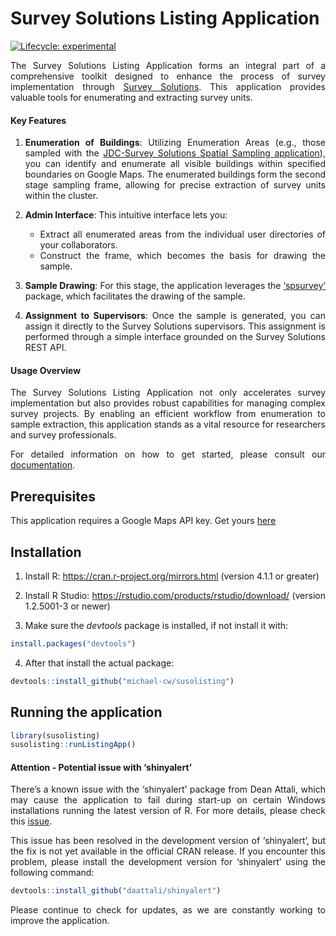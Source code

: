 
<!-- README.md is generated from README.Rmd. Please edit that file -->

# Survey Solutions Listing Application

<!-- badges: start -->

[![Lifecycle:
experimental](https://img.shields.io/badge/lifecycle-experimental-orange.svg)](https://lifecycle.r-lib.org/articles/stages.html#experimental)
<!-- badges: end -->

<div align="justify">

The Survey Solutions Listing Application forms an integral part of a
comprehensive toolkit designed to enhance the process of survey
implementation through [Survey
Solutions](https://docs.mysurvey.solutions/). This application provides
valuable tools for enumerating and extracting survey units.

#### Key Features

1.  **Enumeration of Buildings**: Utilizing Enumeration Areas (e.g.,
    those sampled with the [JDC-Survey Solutions Spatial Sampling
    application](https://github.com/michael-cw/susogrdframe)), you can
    identify and enumerate all visible buildings within specified
    boundaries on Google Maps. The enumerated buildings form the second
    stage sampling frame, allowing for precise extraction of survey
    units within the cluster.

2.  **Admin Interface**: This intuitive interface lets you:

    - Extract all enumerated areas from the individual user directories
      of your collaborators.
    - Construct the frame, which becomes the basis for drawing the
      sample.

3.  **Sample Drawing**: For this stage, the application leverages the
    [‘spsurvey’](https://usepa.github.io/spsurvey/) package, which
    facilitates the drawing of the sample.

4.  **Assignment to Supervisors**: Once the sample is generated, you can
    assign it directly to the Survey Solutions supervisors. This
    assignment is performed through a simple interface grounded on the
    Survey Solutions REST API.

#### Usage Overview

The Survey Solutions Listing Application not only accelerates survey
implementation but also provides robust capabilities for managing
complex survey projects. By enabling an efficient workflow from
enumeration to sample extraction, this application stands as a vital
resource for researchers and survey professionals.

For detailed information on how to get started, please consult our
[documentation](https://datanalytics.worldbank.org/SpatialSamplingManual/).

## Prerequisites

This application requires a Google Maps API key. Get yours
[here](https://mapsplatform.google.com/)

## Installation

1.  Install R: <https://cran.r-project.org/mirrors.html> (version 4.1.1
    or greater)

2.  Install R Studio: <https://rstudio.com/products/rstudio/download/>
    (version 1.2.5001-3 or newer)

3.  Make sure the *devtools* package is installed, if not install it
    with:

``` r
install.packages("devtools")
```

4.  After that install the actual package:

``` r
devtools::install_github("michael-cw/susolisting")
```

## Running the application

``` r
library(susolisting)
susolisting::runListingApp()
```

#### Attention - Potential issue with ‘shinyalert’

There’s a known issue with the ‘shinyalert’ package from Dean Attali,
which may cause the application to fail during start-up on certain
Windows installations running the latest version of R. For more details,
please check this
[issue](https://github.com/daattali/shinyalert/issues/75).

This issue has been resolved in the development version of ‘shinyalert’,
but the fix is not yet available in the official CRAN release. If you
encounter this problem, please install the development version for
‘shinyalert’ using the following command:

``` r
devtools::install_github("daattali/shinyalert")
```

Please continue to check for updates, as we are constantly working to
improve the application.

</div>
